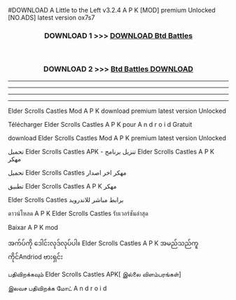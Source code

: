#DOWNLOAD A Little to the Left v3.2.4 A P K [MOD] premium Unlocked [NO.ADS] latest version ox7s7 



<div align="center">

<h3>DOWNLOAD 1 >>> <a href="https://getmod1.web.app/?judule=Btd Battles">DOWNLOAD Btd Battles</a></h3><br>

<h3>DOWNLOAD 2 >>> <a href="https://getmod1.web.app/?judule=Btd Battles">Btd Battles DOWNLOAD </a></h3>

</div>


----------------------------------------------------------

----------------------------------------------------------

----------------------------------------------------------

----------------------------------------------------------


Elder Scrolls Castles  Mod A P K download premium latest version Unlocked

Télécharger  Elder Scrolls Castles  A P K pour A n d r o i d Gratuit

download Elder Scrolls Castles  Mod A P K premium latest version Unlocked

تحميل Elder Scrolls Castles  APK - تنزيل برنامج Elder Scrolls Castles  A P K مهكر

تحميل Elder Scrolls Castles  مهكر اخر اصدار

تطبيق Elder Scrolls Castles  A P K مهكر

Elder Scrolls Castles  برابط مباشر للاندرويد

ดาวน์โหลด A P K Elder Scrolls Castles  รับเวอร์ชันล่าสุด

Baixar A P K mod

အက်ပ်ကို ဒေါင်းလုဒ်လုပ်ပါ။ Elder Scrolls Castles  A P K အမည်သည်ကူကိုင်Andriod ဗားရှင်း

பதிவிறக்கவும் Elder Scrolls Castles  APK[ இல்லை விளம்பரங்கள்] 
 
இலவச பதிவிறக்க மோட் A n d r o i d



